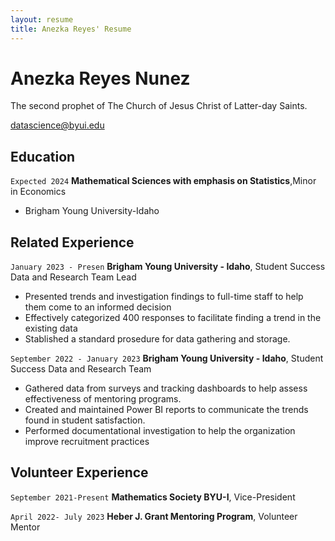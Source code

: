 ```yaml
---
layout: resume
title: Anezka Reyes' Resume
---
```

# Anezka Reyes Nunez
The second prophet of The Church of Jesus Christ of Latter-day Saints.

<div id="webaddress">
<a href="rey20034@byui.edu">datascience@byui.edu</a>
</div>

<!-- https://www.monique.tech/the-art-of-markdown -->


## Education

`Expected 2024`
__Mathematical Sciences with emphasis on Statistics__,Minor in Economics

- Brigham Young University-Idaho

## Related Experience

`January 2023 - Presen`
__Brigham Young University - Idaho__, Student Success Data and Research Team Lead

- Presented trends and investigation findings to full-time staff to help them come to an informed decision
- Effectively categorized 400 responses to facilitate finding a trend in the existing data
- Stablished a standard prosedure for data gathering and storage.

`September 2022 - January 2023`
__Brigham Young University - Idaho__, Student Success Data and Research Team

- Gathered data from surveys and tracking dashboards to help assess effectiveness of mentoring programs.
- Created and maintained Power BI reports to communicate the trends found in student satisfaction.
- Performed documentational investigation to help the organization improve recruitment practices

## Volunteer Experience

`September 2021-Present`
__Mathematics Society BYU-I__, Vice-President


`April 2022- July 2023`
__Heber J. Grant Mentoring Program__, Volunteer Mentor



<!-- ### Footer

Last updated: July 2023 -->



